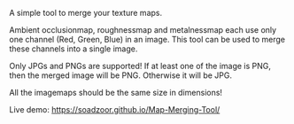 A simple tool to merge your texture maps.

Ambient occlusionmap, roughnessmap and metalnessmap each use only one channel (Red, Green, Blue) in an image. This tool can be used to merge these channels into a single image.

Only JPGs and PNGs are supported! If at least one of the image is PNG, then the merged image will be PNG. Otherwise it will be JPG.

All the imagemaps should be the same size in dimensions!

Live demo: https://soadzoor.github.io/Map-Merging-Tool/
